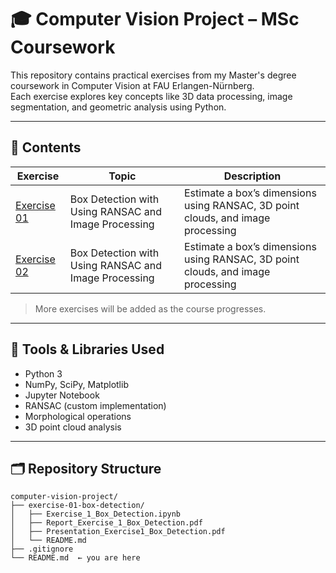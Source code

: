 # 🎓 Computer Vision Project – MSc Coursework

This repository contains practical exercises from my Master's degree coursework in Computer Vision at FAU Erlangen-Nürnberg.  
Each exercise explores key concepts like 3D data processing, image segmentation, and geometric analysis using Python.

---

## 📘 Contents

| Exercise | Topic                     | Description |
|----------|---------------------------|-------------|
| [Exercise 01](./exercise-01-box-detection) | Box Detection with Using RANSAC and Image Processing | Estimate a box’s dimensions using RANSAC, 3D point clouds, and image processing |
| [Exercise 02](./exercise-02-writer-retrieval) | Box Detection with Using RANSAC and Image Processing | Estimate a box’s dimensions using RANSAC, 3D point clouds, and image processing |

> More exercises will be added as the course progresses.

---

## 🧠 Tools & Libraries Used

- Python 3
- NumPy, SciPy, Matplotlib
- Jupyter Notebook
- RANSAC (custom implementation)
- Morphological operations
- 3D point cloud analysis

---

## 🗂️ Repository Structure

```text
computer-vision-project/
├── exercise-01-box-detection/
│   ├── Exercise_1_Box_Detection.ipynb
│   ├── Report_Exercise_1_Box_Detection.pdf
│   ├── Presentation_Exercise1_Box_Detection.pdf
│   └── README.md
├── .gitignore
└── README.md  ← you are here
